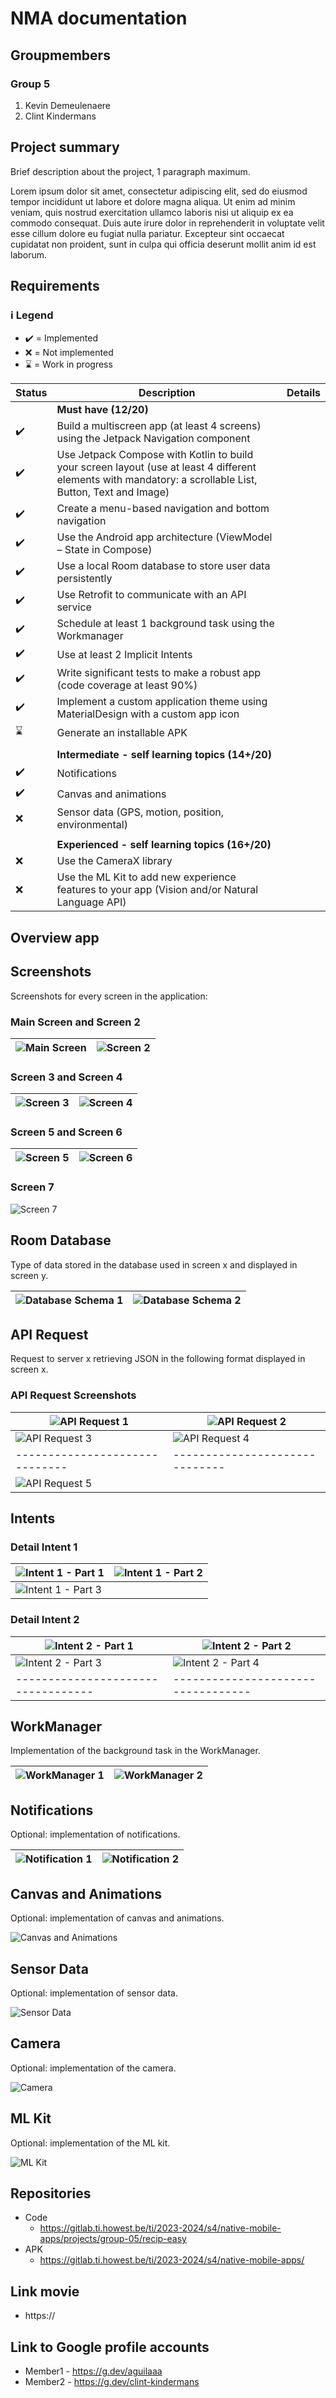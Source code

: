 # <Projectname> NMA documentation

## Groupmembers
### Group 5
1. Kevin Demeulenaere
2. Clint Kindermans

## Project summary
Brief description about the project, 1 paragraph maximum.

Lorem ipsum dolor sit amet, consectetur adipiscing elit, sed do eiusmod tempor incididunt ut labore et dolore magna aliqua. Ut enim ad minim veniam, quis nostrud exercitation ullamco laboris nisi ut aliquip ex ea commodo consequat. Duis aute irure dolor in reprehenderit in voluptate velit esse cillum dolore eu fugiat nulla pariatur. Excepteur sint occaecat cupidatat non proident, sunt in culpa qui officia deserunt mollit anim id est laborum.

## Requirements
### ℹ️ Legend
- :heavy_check_mark: = Implemented
- :x: = Not implemented
- :hourglass: = Work in progress


|Status|Description|Details|
|---|---|---|
||**Must have (12/20)**||
|:heavy_check_mark:| Build a multiscreen app (at least 4 screens) using the Jetpack Navigation component
|:heavy_check_mark:| Use Jetpack Compose with Kotlin to build your screen layout (use at least 4 different elements with mandatory: a scrollable List, Button, Text and Image)
|:heavy_check_mark:| Create a menu-based navigation and bottom navigation
|:heavy_check_mark:| Use the Android app architecture (ViewModel – State in Compose)
|:heavy_check_mark:| Use a local Room database to store user data persistently
|:heavy_check_mark:| Use Retrofit to communicate with an API service
|:heavy_check_mark:| Schedule at least 1 background task using the Workmanager
|:heavy_check_mark:| Use at least 2 Implicit Intents
|:heavy_check_mark:| Write significant tests to make a robust app (code coverage at least 90%)
|:heavy_check_mark:| Implement a custom application theme using MaterialDesign with a custom app icon
|:hourglass:| Generate an installable APK
||
|| **Intermediate - self learning topics (14+/20)**
|:heavy_check_mark:| Notifications
|:heavy_check_mark:| Canvas and animations
|:x:| Sensor data (GPS, motion, position, environmental)
|||
||**Experienced - self learning topics (16+/20)**
|:x:| Use the CameraX library
|:x:| Use the ML Kit to add new experience features to your app (Vision and/or Natural Language API)

## Overview app
## Screenshots
Screenshots for every screen in the application:

### Main Screen and Screen 2
| ![Main Screen](img.png) | ![Screen 2](img_1.png) |
|-------------------------|------------------------|

### Screen 3 and Screen 4
| ![Screen 3](img_2.png) | ![Screen 4](img_3.png) |
|------------------------|------------------------|

### Screen 5 and Screen 6
| ![Screen 5](img_4.png) | ![Screen 6](img_25.png) |
|------------------------|-------------------------|

### Screen 7
![Screen 7](img_6.png)

## Room Database
Type of data stored in the database used in screen x and displayed in screen y.

| ![Database Schema 1](img_7.png) | ![Database Schema 2](img_8.png) |
|---------------------------------|--------------------------------|

## API Request
Request to server x retrieving JSON in the following format displayed in screen x.

### API Request Screenshots
| ![API Request 1](img_9.png) | ![API Request 2](img_10.png) |
|-----------------------------|------------------------------|
| ![API Request 3](img_11.png) | ![API Request 4](img_12.png) |
|------------------------------|------------------------------|
| ![API Request 5](img_13.png) |

## Intents

### Detail Intent 1
| ![Intent 1 - Part 1](img_14.png) | ![Intent 1 - Part 2](img_15.png) |
|----------------------------------|----------------------------------|
| ![Intent 1 - Part 3](img_16.png) |

### Detail Intent 2
| ![Intent 2 - Part 1](img_17.png) | ![Intent 2 - Part 2](img_18.png) |
|----------------------------------|----------------------------------|
| ![Intent 2 - Part 3](img_19.png) | ![Intent 2 - Part 4](img_20.png) |
|----------------------------------|----------------------------------|

## WorkManager
Implementation of the background task in the WorkManager.

| ![WorkManager 1](img_23.png) | ![WorkManager 2](img_21.png) |
|------------------------------|------------------------------|

## Notifications
Optional: implementation of notifications.

| ![Notification 1](img_22.png) | ![Notification 2](img_24.png) |
|-------------------------------|-------------------------------|

## Canvas and Animations
Optional: implementation of canvas and animations.

![Canvas and Animations](ReadmeImages/Animations.png)

## Sensor Data
Optional: implementation of sensor data.

![Sensor Data](ReadmeImages/SensorData.png)

## Camera
Optional: implementation of the camera.

![Camera](ReadmeImages/Camera.png)

## ML Kit
Optional: implementation of the ML kit.

![ML Kit](ReadmeImages/MLkit.png)

## Repositories
- Code
    - https://gitlab.ti.howest.be/ti/2023-2024/s4/native-mobile-apps/projects/group-05/recip-easy
- APK
    - https://gitlab.ti.howest.be/ti/2023-2024/s4/native-mobile-apps/

## Link movie
- https://

## Link to Google profile accounts
- Member1 - https://g.dev/aguilaaa
- Member2 - https://g.dev/clint-kindermans
